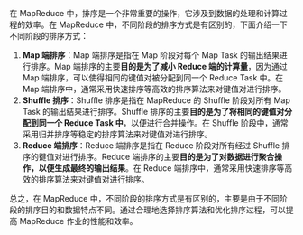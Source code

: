 在 MapReduce 中，排序是一个非常重要的操作，它涉及到数据的处理和计算过程的效率。在 MapReduce 中，不同阶段的排序方式是有区别的，下面介绍一下不同阶段的排序方式：

1. **Map 端排序**：Map 端排序是指在 Map 阶段对每个 Map Task 的输出结果进行排序。Map 端排序的主要**目的是为了减小 Reduce 端的计算量**，因为通过 Map 端排序，可以使得相同的键值对被分配到同一个 Reduce Task 中。在 Map 端排序中，通常采用快速排序等高效的排序算法来对键值对进行排序。
2. **Shuffle 排序**：Shuffle 排序是指在 MapReduce 的 Shuffle 阶段对所有 Map Task 的输出结果进行排序。Shuffle 排序的主要**目的是为了将相同的键值对分配到同一个 Reduce Task 中**，以便进行合并操作。在 Shuffle 阶段中，通常采用归并排序等稳定的排序算法来对键值对进行排序。
3. **Reduce 端排序**：Reduce 端排序是指在 Reduce 阶段对所有经过 Shuffle 排序的键值对进行排序。Reduce 端排序的主要**目的是为了对数据进行聚合操作，以便生成最终的输出结果**。在 Reduce 端排序中，通常采用快速排序等高效的排序算法来对键值对进行排序。

总之，在 MapReduce 中，不同阶段的排序方式是有区别的，主要是由于不同阶段的排序目的和数据特点不同。通过合理地选择排序算法和优化排序过程，可以提高 MapReduce 作业的性能和效率。